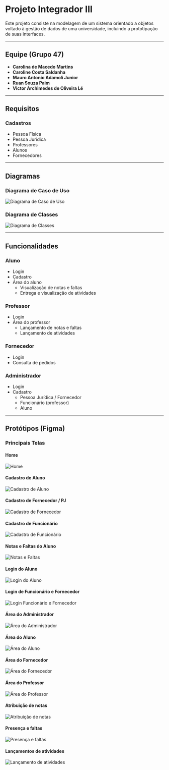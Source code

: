 # **Projeto Integrador III**

Este projeto consiste na modelagem de um sistema orientado a objetos voltado à gestão de dados de uma universidade, incluindo a prototipação de suas interfaces.

---

## **Equipe (Grupo 47)**

- **Carolina de Macedo Martins**  
- **Caroline Costa Saldanha**  
- **Mauro Antonio Adamoli Junior**  
- **Ruan Souza Paim**  
- **Victor Archimedes de Oliveira Lé**

---

## **Requisitos**
### **Cadastros**  
- Pessoa Física  
- Pessoa Jurídica  
- Professores  
- Alunos  
- Fornecedores  

---

## **Diagramas**

### **Diagrama de Caso de Uso**  
![Diagrama de Caso de Uso](/img%20prototipo/Diagrama%20de%20Caso%20de%20Uso.png)  

### **Diagrama de Classes**  
![Diagrama de Classes](/img%20prototipo/Diagrama%20de%20Classe.png)  

---

## **Funcionalidades**

### **Aluno**  
- Login  
- Cadastro  
- Área do aluno  
  - Visualização de notas e faltas  
  - Entrega e visualização de atividades  

### **Professor**  
- Login  
- Área do professor  
  - Lançamento de notas e faltas  
  - Lançamento de atividades  

### **Fornecedor**  
- Login  
- Consulta de pedidos  

### **Administrador**  
- Login  
- Cadastro  
  - Pessoa Jurídica / Fornecedor  
  - Funcionário (professor)  
  - Aluno  

---

## **Protótipos (Figma)**

### **Principais Telas**

#### **Home**  
![Home](/img%20prototipo/Home.png)  

#### **Cadastro de Aluno**  
![Cadastro de Aluno](img%20prototipo/Tela%20Cadastro%20do%20Aluno.png)  

#### **Cadastro de Fornecedor / PJ**  
![Cadastro de Fornecedor](img%20prototipo/Tela%20de%20Cadastro%20Fornecedor%20ou%20PJ.png)  

#### **Cadastro de Funcionário**  
![Cadastro de Funcionário](/img%20prototipo/Tela%20de%20Cadastro%20Funcionario.png)  

#### **Notas e Faltas do Aluno**  
![Notas e Faltas](img%20prototipo/Tela%20de%20Notas%20e%20Faltas.png)  

#### **Login do Aluno**  
![Login do Aluno](img%20prototipo/Tela%20login%20Aluno.png)  

#### **Login de Funcionário e Fornecedor**  
![Login Funcionário e Fornecedor](/img%20prototipo/Tela%20login%20Funcionario%20e%20Fornecedor.png)  

#### **Área do Administrador**  
![Área do Administrador](/img%20prototipo/Tela%20principal%20Administrador.png)  

#### **Área do Aluno**  
![Área do Aluno](/img%20prototipo/Tela%20principal%20Aluno.png)  

#### **Área do Fornecedor**  
![Área do Fornecedor](/img%20prototipo/Tela%20principal%20Fornecedor.png)  

#### **Área do Professor**  
![Área do Professor](/img%20prototipo/Tela%20principal%20Professor.png)  

#### **Atribuição de notas**  
![Atribuição de notas](/img%20prototipo/Tela%20de%20atribuição%20de%20notas%20(professor).png)  

#### **Presença e faltas**  
![Presença e faltas](/img%20prototipo/Tela%20de%20presença%20e%20faltas%20(professor).png)  

#### **Lançamentos de atividades**  
![Lançamento de atividades](/img%20prototipo/Tela%20de%20lançamento%20de%20atividades%20(professor).png)  

